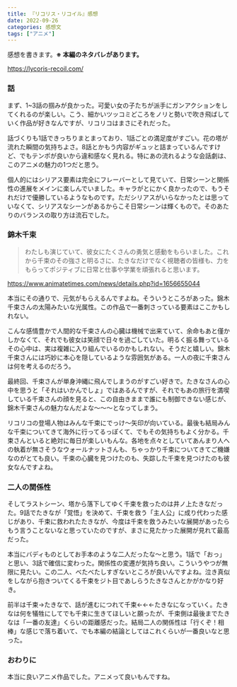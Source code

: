 ```yaml
---
title: 『リコリス・リコイル』感想
date: 2022-09-26
categories: 感想文
tags: ["アニメ"]
---
```


感想を書きます。**※ 本編のネタバレがあります。**

https://lycoris-recoil.com/


### 話

まず、1~3話の掴みが良かった。可愛い女の子たちが派手にガンアクションをしてくれるのが楽しい。こう、細かいツッコミどころをノリと勢いで吹き飛ばしていく作品が好きなんですが、リコリコはまさにそれだった。

話づくりも1話できっちりまとまっており、1話ごとの満足度がすごい。花の塔が流れた瞬間の気持ちよさ。8話とかもう内容がギュッと詰まっているんですけど、でもテンポが良いから違和感なく見れる。特にあの流れるような会話劇は、このアニメの魅力の1つだと思う。

個人的にはシリアス要素は完全にフレーバーとして見ていて、日常シーンと関係性の進展をメインに楽しんでいました。キャラがとにかく良かったので、もうそれだけで優勝しているようなものです。ただシリアスがいらなかったとは思っていなくて、シリアスなシーンがあるからこそ日常シーンは輝くもので。そのあたりのバランスの取り方は流石でした。

### 錦木千束

> わたしも演じていて、彼女にたくさんの勇気と感動をもらいました。これから千束のその強さと明るさに、たきなだけでなく視聴者の皆様も、力をもらってポジティブに日常と仕事や学業を頑張れると思います。

https://www.animatetimes.com/news/details.php?id=1656655044

本当にその通りで、元気がもらえるんですよね。そういうところがあった。錦木千束さんの太陽みたいな光属性。この作品で一番刺さっている要素はここかもしれない。

こんな感情豊かで人間的な千束さんの心臓は機械で出来ていて、余命もあと僅かしかなくて、それでも彼女は笑顔で日々を過ごしていた。明るく振る舞っているその心中は、実は複雑に入り組んでいるのかもしれない。そうだと嬉しい。錦木千束さんには巧妙に本心を隠しているような雰囲気がある。一人の夜に千束さんは何を考えるのだろう。

最終回、千束さんが単身沖縄に飛んでしまうのがすごい好きで。たきなさんの心中を思うと「それはいかんでしょ」ではあるんですが、それでもあの旅行を満喫している千束さんの顔を見ると、この自由きままで誰にも制御できない感じが、錦木千束さんの魅力なんだよな～～～となってしまう。

リコリコの登場人物はみんな千束にでっけ～矢印が向いている。最後も結局みんな千束についてきて海外に行ってるっぽくて、でもその気持ちもよく分かる。千束さんといると絶対に毎日が楽しいもんな。各地を点々としていてあんまり人への執着が無さそうなウォールナットさんも、ちゃっかり千束についてきてご機嫌なのがとても良い。千束の心臓を見つけたのも、失踪した千束を見つけたのも彼女なんですよね。

### 二人の関係性

そしてラストシーン、塔から落下してゆく千束を救ったのは井ノ上たきなだった。9話でたきなが「覚悟」を決めて、千束を救う「主人公」に成り代わった感じがあり、千束に救われたたきなが、今度は千束を救うみたいな展開があったらもう言うことないなと思っていたのですが、まさに見たかった展開が見れて最高だった。

本当にバディものとしてお手本のような二人だったな～と思う。1話で「おっ」と思い、3話で確信に変わった。関係性の変遷が気持ち良い。こういうやつが無限に見たい。この二人、べたべたしすぎないところが良いんですよね。泣き真似をしながら抱きついてくる千束をジト目であしらうたきなさんとかがかなり好き。

前半は千束→たきなで、話が進むにつれて千束←←←たきなになっていく。たきなは何を犠牲にしてでも千束に生きてほしいと願ったが、千束側は最後までたきなは「一番の友達」くらいの距離感だった。結局二人の関係性は「行くぞ！相棒」な感じで落ち着いて、でも本編の結論としてはこれくらいが一番良いなと思った。

### おわりに　

本当に良いアニメ作品でした。アニメって良いもんですね。